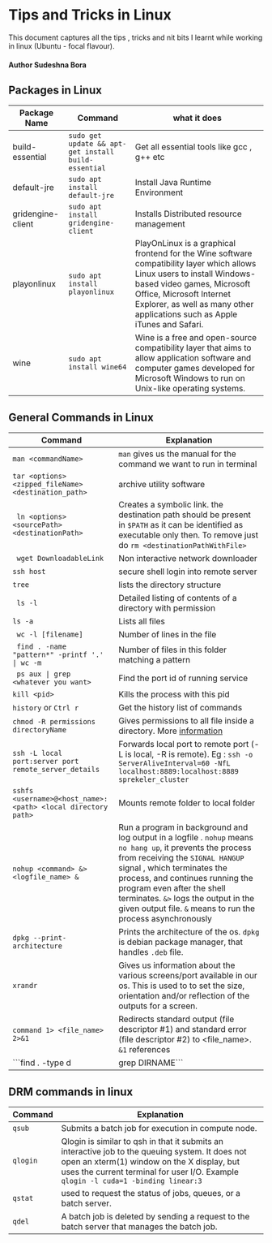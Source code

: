 # Tips and Tricks in Linux

This document captures all the tips , tricks and nit bits I learnt while working in linux (Ubuntu - focal flavour).

#### Author Sudeshna Bora

## Packages in Linux 

| Package Name | Command | what it does |
| ------------ | ------- | ------------ |
| build-essential | ``` sudo get update && apt-get install build-essential ``` | Get all essential tools like gcc , g++ etc | 
| default-jre |``` sudo apt install default-jre ``` | Install Java Runtime Environment |
| gridengine-client| ``` sudo apt install gridengine-client ``` | Installs Distributed resource management |
| playonlinux | ```sudo apt install playonlinux``` | PlayOnLinux is a graphical frontend for the Wine software compatibility layer which allows Linux users to install Windows-based video games, Microsoft Office, Microsoft Internet Explorer, as well as many other applications such as Apple iTunes and Safari. |
| wine | ```sudo apt install wine64 ``` | Wine is a free and open-source compatibility layer that aims to allow application software and computer games developed for Microsoft Windows to run on Unix-like operating systems. |

## General Commands in Linux 
| Command | Explanation |
| ------- | ----------- |
|```man <commandName> ``` | ```man``` gives us the manual for the command we want to run in terminal |
| ``` tar <options> <zipped_fileName> <destination_path> ``` | archive utility software |
|``` ln <options> <sourcePath> <destinationPath>```| Creates a symbolic link. the destination path should be present in ```$PATH``` as it can be identified as executable only then. To remove just do ```rm <destinationPathWithFile>```|
|``` wget DownloadableLink```| Non interactive network downloader|
|``` ssh host ``` |secure shell login into remote server|
|``` tree ``` | lists the directory structure |
|``` ls -l``` | Detailed listing of contents of a directory with permission|
|``` ls -a ```| Lists all files |
|``` wc -l [filename]```| Number of lines in the file | 
|``` find . -name "pattern*" -printf '.' \| wc -m``` | Number of files in this folder matching a pattern |
|``` ps aux \| grep <whatever you want>```| Find the port id of running service|
|```kill <pid>```| Kills the process with this pid|
|```history``` or ```Ctrl r```| Get the history list of commands|
|```chmod -R permissions directoryName```| Gives permissions to all file inside a directory. More [information](https://github.com/SudeshnaBora/Knowledge-Bucket/blob/main/Linux/ListingAndPermission.md#GivingPermission)|
|```ssh -L local port:server port remote_server_details``` | Forwards local port to remote port (-L is local, -R is remote). Eg : ```ssh -o ServerAliveInterval=60 -NfL localhost:8889:localhost:8889 sprekeler_cluster```| 
|```sshfs <username>@<host_name>:<path> <local directory path>``` | Mounts remote folder to local folder |
|```nohup <command> &> <logfile_name> &```| Run a program in background and log output in a logfile . ```nohup``` means ```no hang up```, it prevents the process from receiving the   ```SIGNAL HANGUP``` signal , which terminates the process, and continues running the program even after the shell terminates. ```&>``` logs the output in the given output file.  ```&``` means to run the process asynchronously |
|```dpkg --print-architecture```| Prints the architecture of the os. ```dpkg``` is debian package manager, that handles ```.deb``` file. |
|```xrandr```| Gives us information about the various screens/port available in our os. This is used to to set the size, orientation and/or reflection of the outputs for a screen. |
|```command 1> <file_name> 2>&1```| Redirects standard output (file descriptor #1) and standard error (file descriptor #2) to <file_name>. ```&1``` references |
|```find . -type d | grep DIRNAME```| Finds a directory (if present) |

## DRM commands in linux

| Command | Explanation |
| ------- | ----------- |
| ```qsub``` | Submits a batch job for execution in compute node.  |
| ```qlogin``` |  Qlogin is similar to qsh in that it submits an interactive job to the queuing  system.  It does  not open an xterm(1) window on the X display, but uses the current terminal for user I/O. Example ```qlogin -l cuda=1 -binding linear:3```|
| ```qstat``` | used to request the status of jobs, queues, or a batch  server. |
| ```qdel``` |  A  batch  job  is  deleted by sending a request to the batch server that manages the batch job. |



